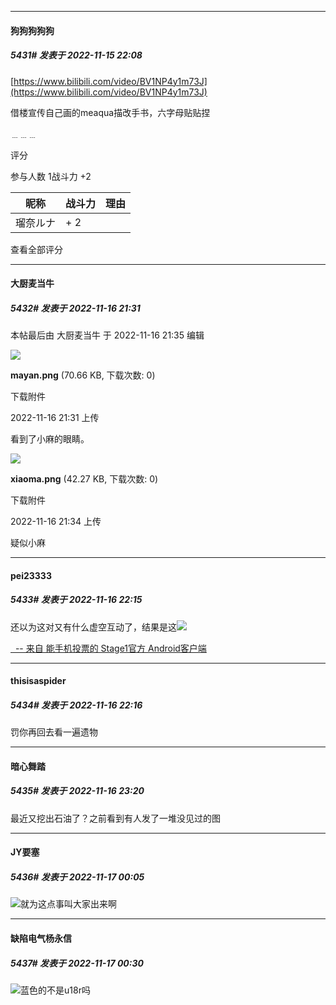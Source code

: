 

*****

####  狗狗狗狗狗  
##### 5431#       发表于 2022-11-15 22:08

[https://www.bilibili.com/video/BV1NP4y1m73J](https://www.bilibili.com/video/BV1NP4y1m73J)

借楼宣传自己画的meaqua描改手书，六字母贴贴捏

﹍﹍﹍

评分

 参与人数 1战斗力 +2

|昵称|战斗力|理由|
|----|---|---|
| 瑠奈ルナ| + 2||

查看全部评分

*****

####  大厨麦当牛  
##### 5432#       发表于 2022-11-16 21:31

 本帖最后由 大厨麦当牛 于 2022-11-16 21:35 编辑 

<img src="https://img.saraba1st.com/forum/202211/16/213106ny28ugumull2iitv.png" referrerpolicy="no-referrer">

<strong>mayan.png</strong> (70.66 KB, 下载次数: 0)

下载附件

2022-11-16 21:31 上传

看到了小麻的眼睛。

<img src="https://img.saraba1st.com/forum/202211/16/213443n5bu6885zppbgp4p.png" referrerpolicy="no-referrer">

<strong>xiaoma.png</strong> (42.27 KB, 下载次数: 0)

下载附件

2022-11-16 21:34 上传

疑似小麻



*****

####  pei23333  
##### 5433#       发表于 2022-11-16 22:15

还以为这对又有什么虚空互动了，结果是这<img src="https://static.saraba1st.com/image/smiley/face2017/066.png" referrerpolicy="no-referrer">

[  -- 来自 能手机投票的 Stage1官方 Android客户端](https://www.coolapk.com/apk/140634)

*****

####  thisisaspider  
##### 5434#       发表于 2022-11-16 22:16

罚你再回去看一遍遗物



*****

####  暗心舞踏  
##### 5435#       发表于 2022-11-16 23:20

最近又挖出石油了？之前看到有人发了一堆没见过的图



*****

####  JY要塞  
##### 5436#       发表于 2022-11-17 00:05

<img src="https://static.saraba1st.com/image/smiley/face2017/067.png" referrerpolicy="no-referrer">就为这点事叫大家出来啊



*****

####  缺陷电气杨永信  
##### 5437#       发表于 2022-11-17 00:30

<img src="https://static.saraba1st.com/image/smiley/face2017/067.png" referrerpolicy="no-referrer">蓝色的不是u18r吗

